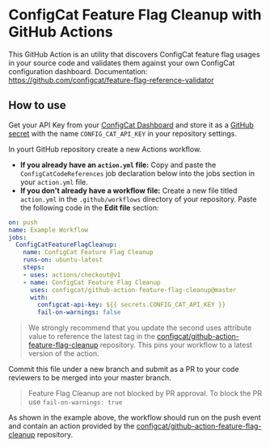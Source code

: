 # ConfigCat Feature Flag Cleanup with GitHub Actions

This GitHub Action is an utility that discovers ConfigCat feature flag usages in your source
code and validates them against your own ConfigCat configuration dashboard.
Documentation: https://github.com/configcat/feature-flag-reference-validator

## How to use
Get your API Key from your [ConfigCat Dashboard](https://app.configcat.com/connect) and store it as a [GitHub secret](https://help.github.com/en/actions/configuring-and-managing-workflows/creating-and-storing-encrypted-secrets) with the name `CONFIG_CAT_API_KEY` in your repository settings.

In yourt GitHub repository create a new Actions workflow.

- **If you already have an `action.yml` file:** Copy and paste the `ConfigCatCodeReferences` job declaration below into the jobs section in your `action.yml` file.
- **If you don't already have a workflow file:** Create a new file titled `action.yml` in the `.github/workflows` directory of your repository. Paste the following code in the **Edit file** section:

```yaml
on: push
name: Example Workflow
jobs:
  ConfigCatFeatureFlagCleanup:
    name: ConfigCat Feature Flag Cleanup
    runs-on: ubuntu-latest
    steps:
    - uses: actions/checkout@v1
    - name: ConfigCat Feature Flag Cleanup
      uses: configcat/github-action-feature-flag-cleanup@master
      with:
        configcat-api-key: ${{ secrets.CONFIG_CAT_API_KEY }}
        fail-on-warnings: false
```

> We strongly recommend that you update the second uses attribute value to reference the latest tag in the [configcat/github-action-feature-flag-cleanup](https://github.com/configcat/github-action-feature-flag-cleanup) repository. This pins your workflow to a latest version of the action.

Commit this file under a new branch and submit as a PR to your code reviewers to be merged into your master branch.

> Feature Flag Cleanup are not blocked by PR approval. To block the PR use `fail-on-warnings: true`

As shown in the example above, the workflow should run on the push event and contain an action provided by the [configcat/github-action-feature-flag-cleanup](https://github.com/configcat/github-action-feature-flag-cleanup) repository.

